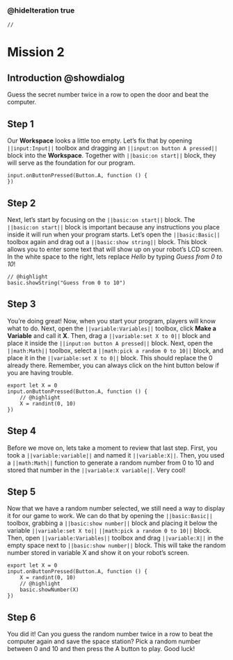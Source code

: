 ### @hideIteration true

```template
//
```

# Mission 2

## Introduction @showdialog

Guess the secret number twice in a row to open the door and beat the computer.

## Step 1

Our **Workspace** looks a little too empty. Let’s fix that by opening ``||input:Input||`` toolbox and dragging an ``||input:on button A pressed||`` block into the **Workspace**. Together with ``||basic:on start||`` block, they will serve as the foundation for our program. 

```blocks
input.onButtonPressed(Button.A, function () {
})
```

## Step 2

Next, let’s start by focusing on the ``||basic:on start||`` block. The ``||basic:on start||`` block is important because any instructions you place inside it will run when your program starts. Let’s open the ``||basic:Basic||`` toolbox again and drag out a ``||basic:show string||`` block. This block allows you to enter some text that will show up on your robot’s LCD screen. In the white space to the right, lets replace *Hello* by typing *Guess from 0 to 10*!

```blocks
// @highlight
basic.showString("Guess from 0 to 10")
```

## Step 3

You’re doing great! Now, when you start your program, players will know what to do. Next, open the ``||variable:Variables||`` toolbox, click **Make a  Variable** and call it **X**. Then, drag a ``||variable:set X to 0||`` block and place it inside the ``||input:on button A pressed||`` block. Next, open the ``||math:Math||`` toolbox, select a ``||math:pick a random 0 to 10||`` block, and place it in the ``||variable:set X to 0||`` block. This should replace the 0 already there. Remember, you can always click on the hint button below if you are having trouble.  

```block
export let X = 0
input.onButtonPressed(Button.A, function () {
    // @highlight
    X = randint(0, 10)
})
```

## Step 4

Before we move on, lets take a moment to review that last step.  First, you took a ``||variable:variable||`` and named it ``||variable:X||``. Then, you used a ``||math:Math||`` function to generate a random number from 0 to 10 and stored that number in the ``||variable:X variable||``. Very cool! 

## Step 5

Now that we have a random number selected, we still need a way to display it for our game to work. We can do that by opening the ``||basic:Basic||`` toolbox, grabbing a ``||basic:show number||`` block and placing it below the variable ``||variable:set X to||`` ``||math:pick a random 0 to 10||`` block. Then, open ``||variable:Variables||`` toolbox and drag ``||variable:X||`` in the empty space next to ``||basic:show number||`` block. This will take the random number stored in variable X and show it on your robot’s screen. 

```block
export let X = 0
input.onButtonPressed(Button.A, function () {
    X = randint(0, 10)
    // @highlight
    basic.showNumber(X)
})
```

## Step 6

You did it! Can you guess the random number twice in a row to beat the computer again and save the space station? Pick a random number between 0 and 10 and then press the A button to play. Good luck!